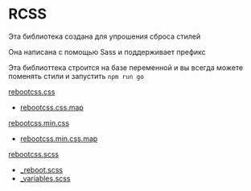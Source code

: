 <p align='center'>

# **RCSS**

</p>


Эта библиотека создана для упрошения сброса стилей

Она написана с помощью Sass и поддерживает префикс

Эта библиоттека строится на базе переменной и вы всегда можете поменять стили и запустить `npm run go`

[rebootcss.css](./dist/rebootcss.css)

- [rebootcss.css.map](./dist/rebootcss.css.map)

[rebootcss.min.css](./dist/rebootcss.min.css)

- [rebootcss.min.css.map](./dist/rebootcss.min.css.map)

[rebootcss.scss](./lib/rebootcss.scss)

- [\_reboot.scss](./lib/_reboot.scss)
- [\_variables.scss](./lib/_variables.scss)
